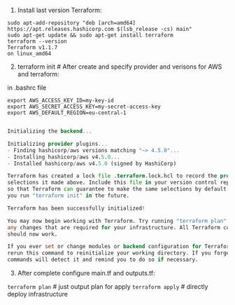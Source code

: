 1. Install last version Terraform:

```curl -fsSL https://apt.releases.hashicorp.com/gpg | sudo apt-key add -
sudo apt-add-repository "deb [arch=amd64] https://apt.releases.hashicorp.com $(lsb_release -cs) main"
sudo apt-get update && sudo apt-get install terraform
terraform --version
Terraform v1.1.7
on linux_amd64
```
2. terraform init # After create and specify provider and verisons for AWS and terraform:

in .bashrc file

```
export AWS_ACCESS_KEY_ID=my-key-id
export AWS_SECRET_ACCESS_KEY=my-secret-access-key
export AWS_DEFAULT_REGION=eu-central-1
```

```terraform init

Initializing the backend...

Initializing provider plugins...
- Finding hashicorp/aws versions matching "~> 4.5.0"...
- Installing hashicorp/aws v4.5.0...
- Installed hashicorp/aws v4.5.0 (signed by HashiCorp)

Terraform has created a lock file .terraform.lock.hcl to record the provider
selections it made above. Include this file in your version control repository
so that Terraform can guarantee to make the same selections by default when
you run "terraform init" in the future.

Terraform has been successfully initialized!

You may now begin working with Terraform. Try running "terraform plan" to see
any changes that are required for your infrastructure. All Terraform commands
should now work.

If you ever set or change modules or backend configuration for Terraform,
rerun this command to reinitialize your working directory. If you forget, other
commands will detect it and remind you to do so if necessary.
```

3. After complete configure main.tf and outputs.tf:

`terraform plan` # just output plan for apply
`terraform apply` # directly deploy infrastructure


